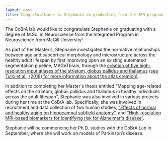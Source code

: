```yaml
---
layout: post
title: Congratulations to Stephanie on graduating from the IPN program with a M.Sc. in Neuroscience!
---
```


The CoBrA lab would like to congratulate Stephanie on graduating with a degree of M.Sc. in Neuroscience from the Integrated Program in Neuroscience from McGill University!

As part of her Master’s, Stephanie investigated the normative relationships between age and subcortical morphology and microstructure across the healthy adult lifespan by first improving upon an existing automated segmentation pipeline, MAGeTbrain, through the [creation of five high-resolution input atlases of the striatum, globus pallidus and thalamus](http://cobralab.ca/atlases/5atlas-subcortical) ([see Tullo et al., (2018) for more information about the atlas creation)](https://www.nature.com/articles/sdata2018107).

In addition to completing her Master's thesis entitled "Mapping age-related effects on the striatum, globus pallidus and thalamus in healthy individuals across the adult lifespan", Stephanie was also involved in various projects during her time at the CoBrA lab. Specifically, she was involved in recruitment and data collection of two human studies, [“Effects of normal and healthy aging on hippocampal subfield anatomy”](http://cobralab.ca/projects/healthy-aging/), and [“High-resolution MRI-based biomarkers for identifying risk for Alzheimer's disease”](http://cobralab.ca/projects/adbiomarkers/). 

Stephanie will be commencing her Ph.D. studies with the CoBrA Lab in September, where she will work on models of Parkinson’s disease.
